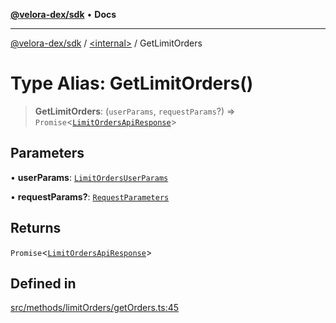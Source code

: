 [**@velora-dex/sdk**](../../README.md) • **Docs**

***

[@velora-dex/sdk](../../globals.md) / [\<internal\>](../README.md) / GetLimitOrders

# Type Alias: GetLimitOrders()

> **GetLimitOrders**: (`userParams`, `requestParams`?) => `Promise`\<[`LimitOrdersApiResponse`](../../type-aliases/LimitOrdersApiResponse.md)\>

## Parameters

• **userParams**: [`LimitOrdersUserParams`](../../type-aliases/LimitOrdersUserParams.md)

• **requestParams?**: [`RequestParameters`](RequestParameters.md)

## Returns

`Promise`\<[`LimitOrdersApiResponse`](../../type-aliases/LimitOrdersApiResponse.md)\>

## Defined in

[src/methods/limitOrders/getOrders.ts:45](https://github.com/VeloraDEX/sdk/blob/feat/extend_delta_orders_filtering/src/methods/limitOrders/getOrders.ts#L45)
